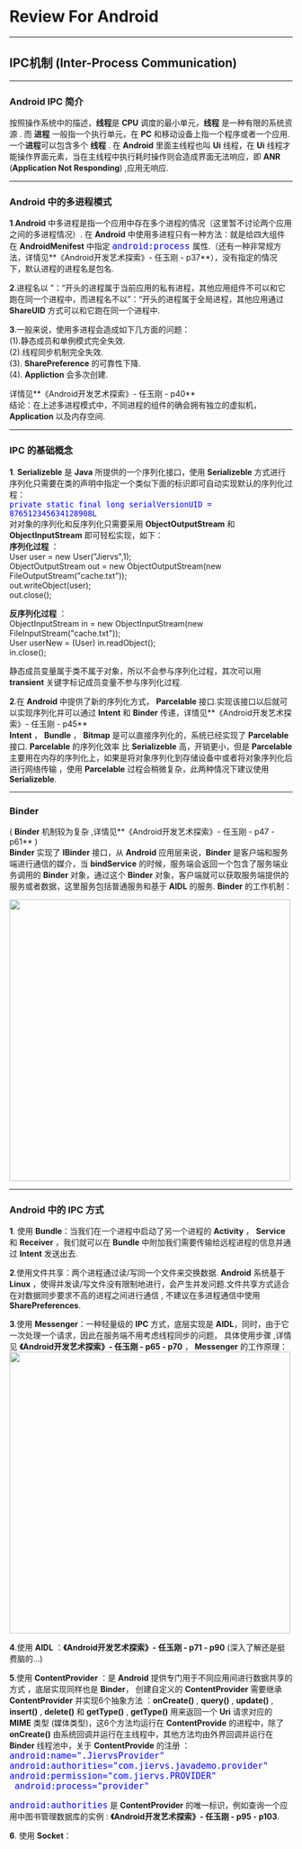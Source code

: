 # Review For Android
***
## IPC机制 (Inter-Process Communication)
***
### Android IPC 简介   
按照操作系统中的描述，**线程**是 **CPU** 调度的最小单元，**线程** 是一种有限的系统资源 .  而 **进程** 一般指一个执行单元，在 **PC** 和移动设备上指一个程序或者一个应用.一个**进程**可以包含多个 **线程** . 在 **Android** 里面主线程也叫 **Ui** 线程，在 **Ui** 线程才能操作界面元素，当在主线程中执行耗时操作则会造成界面无法响应，即 **ANR** (**Application Not Responding**) ,应用无响应.
***
### Android 中的多进程模式

**1**.**Android** 中多进程是指一个应用中存在多个进程的情况（这里暂不讨论两个应用之间的多进程情况）. 在 **Android** 中使用多进程只有一种方法：就是给四大组件在 **AndroidMenifest** 中指定 <font size = 4 color = blue>`android:process` </font> 属性.（还有一种非常规方法，详情见**《Android开发艺术探索》- 任玉刚 - p37**），没有指定的情况下，默认进程的进程名是包名.  

**2**.进程名以 ”：“开头的进程属于当前应用的私有进程，其他应用组件不可以和它跑在同一个进程中，而进程名不以”：“开头的进程属于全局进程，其他应用通过 **ShareUID** 方式可以和它跑在同一个进程中.

**3**.一般来说，使用多进程会造成如下几方面的问题：  
(1).静态成员和单例模式完全失效.   
(2).线程同步机制完全失效.   
(3). **SharePreference** 的可靠性下降.   
(4). **Appliction** 会多次创建.  

详情见**《Android开发艺术探索》- 任玉刚 - p40**    
结论：在上述多进程模式中，不同进程的组件的确会拥有独立的虚拟机，**Application**  以及内存空间.   
***
### **IPC** 的基础概念
**1**. **Serializeble** 是 **Java** 所提供的一个序列化接口，使用 **Serializeble** 方式进行序列化只需要在类的声明中指定一个类似下面的标识即可自动实现默认的序列化过程：  
<font size = 3 color = blue>`private static final long serialVersionUID = 876512345634128908L` </font>  
对对象的序列化和反序列化只需要采用 **ObjectOutputStream** 和 **ObjectInputStream** 即可轻松实现，如下：  
**序列化过程** ：  
    User user = new User("Jiervs",1);  
    ObjectOutputStream out = new ObjectOutputStream(new FileOutputStream("cache.txt"));   
    out.writeObject(user);  
    out.close();   
    
**反序列化过程** ：  
    ObjectInputStream in = new ObjectInputStream(new FileInputStream("cache.txt"));  
    User userNew = (User) in.readObject();   
    in.close(); 
    
静态成员变量属于类不属于对象，所以不会参与序列化过程，其次可以用 **transient** 关键字标记成员变量不参与序列化过程.

**2**.在 **Android** 中提供了新的序列化方式， **Parcelable** 接口.实现该接口以后就可以实现序列化并可以通过 **Intent** 和 **Binder** 传递，详情见**《Android开发艺术探索》- 任玉刚 - p45**  
**Intent** ， **Bundle** ， **Bitmap** 是可以直接序列化的，系统已经实现了 **Parcelable** 接口.  **Parcelable** 的序列化效率 比 **Serializeble** 高，开销更小，但是 **Parcelable** 主要用在内存的序列化上，如果是将对象序列化到存储设备中或者将对象序列化后进行网络传输 ，使用 **Parcelable** 过程会稍微复杂，此两种情况下建议使用 **Serializeble**.  

***
### **Binder**  
( **Binder** 机制较为复杂 ,详情见**《Android开发艺术探索》- 任玉刚 - p47 - p61**   )  
**Binder** 实现了 **IBinder** 接口，从 **Android** 应用层来说，**Binder** 是客户端和服务端进行通信的媒介，当 **bindService** 的时候，服务端会返回一个包含了服务端业务调用的 **Binder** 对象，通过这个 **Binder** 对象，客户端就可以获取服务端提供的服务或者数据，这里服务包括普通服务和基于 **AIDL** 的服务.  **Binder** 的工作机制：  

<img src = "https://raw.githubusercontent.com/Jiervs/RepsitoryResource/master/Dwelling-in-the-past/binder.png" width = 500 />  

***
### **Android** 中的 **IPC** 方式  
**1**. 使用 **Bundle**：当我们在一个进程中启动了另一个进程的 **Activity** ， **Service** 和 **Receiver** ，我们就可以在 **Bundle** 中附加我们需要传输给远程进程的信息并通过 **Intent** 发送出去.   

**2**.使用文件共享：两个进程通过读/写同一个文件来交换数据. **Android** 系统基于 **Linux** ，使得并发读/写文件没有限制地进行，会产生并发问题.文件共享方式适合在对数据同步要求不高的进程之间进行通信 , 不建议在多进程通信中使用 **SharePreferences**.   

**3**.使用 **Messenger**：一种轻量级的 **IPC** 方式，底层实现是 **AIDL**，同时，由于它一次处理一个请求，因此在服务端不用考虑线程同步的问题， 具体使用步骤 ,详情见 **《Android开发艺术探索》- 任玉刚 - p65 - p70** ， **Messenger** 的工作原理：   
<img src = "https://raw.githubusercontent.com/Jiervs/RepsitoryResource/master/Dwelling-in-the-past/messenger.png" width = 500 />  

**4**.使用 **AIDL** ：**《Android开发艺术探索》- 任玉刚 - p71 - p90** (深入了解还是挺费脑的...)   

**5**.使用 **ContentProvider** ：是 **Android** 提供专门用于不同应用间进行数据共享的方式 ，底层实现同样也是 **Binder**， 创建自定义的 **ContentProvider** 需要继承 **ContentProvider** 并实现6个抽象方法 ：**onCreate()** , **query()** , **update()** , **insert()** , **delete()** 和 **getType()** , **getType()** 用来返回一个 **Uri** 请求对应的 **MIME** 类型 (媒体类型)，这6个方法均运行在 **ContentProvide** 的进程中，除了 **onCreate()** 由系统回调并运行在主线程中，其他方法均由外界回调并运行在 **Binder** 线程池中，关于 **ContentProvide** 的注册 ：  
<font size = 4 color = blue>`android:name=".JiervsProvider"`</font>  
<font size = 4 color = blue>`android:authorities="com.jiervs.javademo.provider"`</font>  
<font size = 4 color = blue>`android:permission="com.jiervs.PROVIDER"` </font>  
<font size = 4 color = blue>` android:process="provider"` </font>  

<font size = 4 color = blue>`android:authorities`</font> 是 **ContentProvider** 的唯一标识，例如查询一个应用中图书管理数据库的实例 : **《Android开发艺术探索》- 任玉刚 - p95 - p103**.     

**6**. 使用 **Socket**：